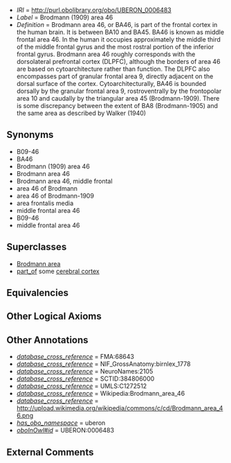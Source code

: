  * *IRI* = http://purl.obolibrary.org/obo/UBERON_0006483
 * *Label* = Brodmann (1909) area 46
 * *Definition* = Brodmann area 46, or BA46, is part of the frontal cortex in the human brain. It is between BA10 and BA45. BA46 is known as middle frontal area 46. In the human it occupies approximately the middle third of the middle frontal gyrus and the most rostral portion of the inferior frontal gyrus. Brodmann area 46 roughly corresponds with the dorsolateral prefrontal cortex (DLPFC), although the borders of area 46 are based on cytoarchitecture rather than function. The DLPFC also encompasses part of granular frontal area 9, directly adjacent on the dorsal surface of the cortex. Cytoarchitecturally, BA46 is bounded dorsally by the granular frontal area 9, rostroventrally by the frontopolar area 10 and caudally by the triangular area 45 (Brodmann-1909). There is some discrepancy between the extent of BA8 (Brodmann-1905) and the same area as described by Walker (1940)

## Synonyms

 * B09-46
 * BA46
 * Brodmann (1909) area 46
 * Brodmann area 46
 * Brodmann area 46, middle frontal
 * area 46 of Brodmann
 * area 46 of Brodmann-1909
 * area frontalis media
 * middle frontal area 46
 * B09-46
 * middle frontal area 46

## Superclasses

 * [Brodmann area](../../UBERON/29/UBERON_0013529.md)
 * [part_of](../../BFO/50/BFO_0000050.md) some [cerebral cortex](../../UBERON/56/UBERON_0000956.md)

## Equivalencies


## Other Logical Axioms


## Other Annotations

 * *[database_cross_reference](../../ef/oboInOwl#hasDbXref.md)* = FMA:68643
 * *[database_cross_reference](../../ef/oboInOwl#hasDbXref.md)* = NIF_GrossAnatomy:birnlex_1778
 * *[database_cross_reference](../../ef/oboInOwl#hasDbXref.md)* = NeuroNames:2105
 * *[database_cross_reference](../../ef/oboInOwl#hasDbXref.md)* = SCTID:384806000
 * *[database_cross_reference](../../ef/oboInOwl#hasDbXref.md)* = UMLS:C1272512
 * *[database_cross_reference](../../ef/oboInOwl#hasDbXref.md)* = Wikipedia:Brodmann_area_46
 * *[database_cross_reference](../../ef/oboInOwl#hasDbXref.md)* = http://upload.wikimedia.org/wikipedia/commons/c/cd/Brodmann_area_46.png
 * *[has_obo_namespace](../../ce/oboInOwl#hasOBONamespace.md)* = uberon
 * *[oboInOwl#id](../../id/oboInOwl#id.md)* = UBERON:0006483

## External Comments

